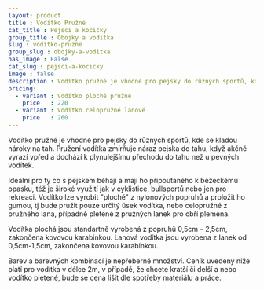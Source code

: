 ```yaml
---
layout: product
title : Vodítko Pružné
cat_title : Pejsci a kočičky
group_title : Obojky a vodítka
slug : voditko-pruzne
group_slug : obojky-a-voditka
has_image : False
cat_slug : pejsci-a-kocicky
image : false
description : Vodítko pružné je vhodné pro pejsky do různých sportů, kde se kladou nároky na tah.Pružení vodítka zmírňuje náraz pejska do tahu, když akčně vyrazí vpřed a dochází k plynulejšímu přechodu do tahu než u pevných vodítek.
pricing:
  - variant : Vodítko ploché pružné
    price   : 220
  - variant : Vodítko celopružné lanové
    price   : 260
---
```


Vodítko pružné je vhodné pro pejsky do různých sportů, kde se kladou nároky na tah.
Pružení vodítka zmírňuje náraz pejska do tahu, když akčně vyrazí vpřed a dochází k plynulejšímu přechodu do tahu než u pevných vodítek.

Ideální pro ty co s pejskem běhají a mají ho připoutaného k běžeckému opasku, též je široké využití jak v cyklistice, bullsportů nebo jen pro rekreaci.
Vodítko lze vyrobit "ploché" z nylonových popruhů a proložit ho gumou, tj bude pružit pouze určitý úsek vodítka, nebo celopružné z pružného lana, případně pletené z pružných lanek pro obří plemena.

Vodítka plochá jsou standartně vyrobená z popruhů 0,5cm – 2,5cm, zakončena kovovou karabinkou.
Lanová vodítka jsou vyrobena z lanek od 0,5cm-1,5cm, zakončena kovovou karabinkou.

Barev a barevných kombinací je nepřeberné množství.
Ceník uvedený níže platí pro vodítka v délce 2m, v případě, že chcete kratší či delší a nebo vodítko pletené, bude se cena lišit dle spotřeby materiálu a práce.

